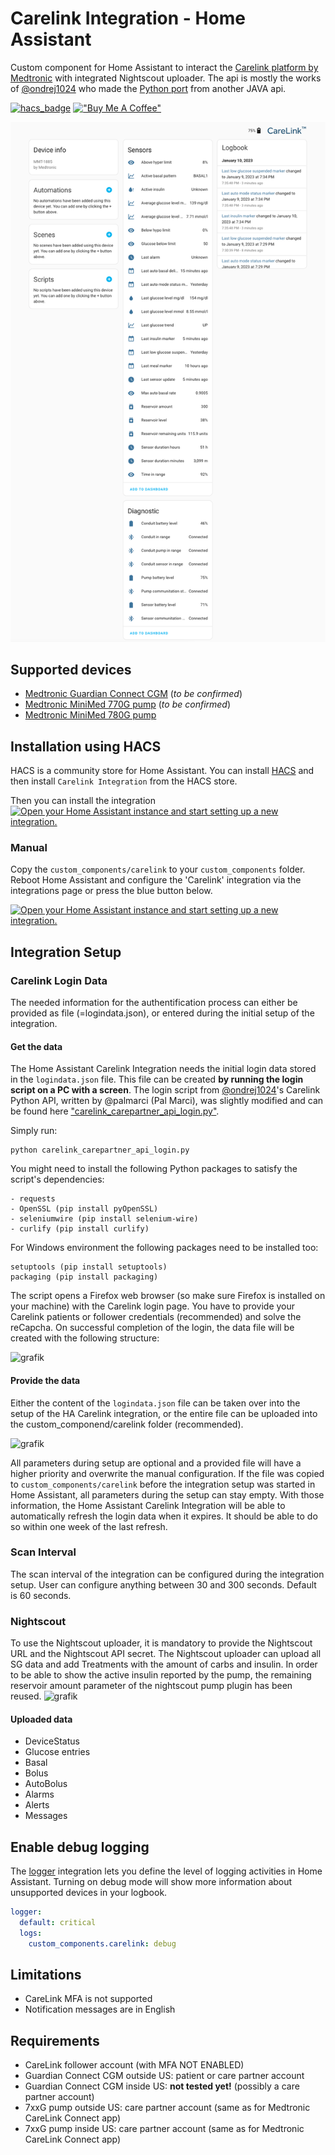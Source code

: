 # Carelink Integration - Home Assistant

Custom component for Home Assistant to interact the [Carelink platform by Medtronic](https://carelink.minimed.eu) with integrated Nightscout uploader. The api is mostly the works of [@ondrej1024](https://github.com/ondrej1024) who made
the [Python port](https://github.com/ondrej1024/carelink-python-client) from another JAVA api.

[![hacs_badge](https://img.shields.io/badge/HACS-Custom-41BDF5.svg?style=for-the-badge)](https://github.com/hacs/integration)
[!["Buy Me A Coffee"](https://www.buymeacoffee.com/assets/img/custom_images/orange_img.png)](https://www.buymeacoffee.com/yohangithub)

![Carelink integration preview](https://github.com/yo-han/Home-Assistant-Carelink/blob/develop/carelink-integration-preview.png?raw=true)

## Supported devices

- [Medtronic Guardian Connect CGM](https://hcp.medtronic-diabetes.com.au/guardian-connect) (*to be confirmed*)
- [Medtronic MiniMed 770G pump](https://www.medtronicdiabetes.com/products/minimed-770g-insulin-pump-system) (*to be confirmed*)
- [Medtronic MiniMed 780G pump](https://www.medtronic-diabetes.co.uk/insulin-pump-therapy/minimed-780g-system)

## Installation using HACS

HACS is a community store for Home Assistant. You can install [HACS](https://github.com/custom-components/hacs) and then install `Carelink Integration` from the HACS store.

Then you can install the integration [![Open your Home Assistant instance and start setting up a new integration.](https://my.home-assistant.io/badges/config_flow_start.svg)](https://my.home-assistant.io/redirect/config_flow_start/?domain=carelink)

### Manual

Copy the `custom_components/carelink` to your `custom_components` folder. Reboot Home Assistant and configure the 'Carelink' integration via the integrations page or press the blue button below.

[![Open your Home Assistant instance and start setting up a new integration.](https://my.home-assistant.io/badges/config_flow_start.svg)](https://my.home-assistant.io/redirect/config_flow_start/?domain=carelink)

## Integration Setup

### Carelink Login Data
The needed information for the authentification process can either be provided as file (=logindata.json), or entered during the initial setup of the integration.
#### Get the data
The Home Assistant Carelink Integration needs the initial login data stored in the `logindata.json` file. This file can be created **by running the login script on a PC with a screen**.
The login script from [@ondrej1024](https://github.com/ondrej1024)'s Carelink Python API, written by @palmarci (Pal Marci), was slightly modified and can be found here ["carelink_carepartner_api_login.py"](https://github.com/yo-han/Home-Assistant-Carelink/blob/develop/utils/carelink_carepartner_api_login.py).

Simply run:
```
python carelink_carepartner_api_login.py 
```

You might need to install the following Python packages to satisfy the script's dependencies:

```
- requests
- OpenSSL (pip install pyOpenSSL)
- seleniumwire (pip install selenium-wire)
- curlify (pip install curlify)
```

For Windows environment the following packages need to be installed too:

```
setuptools (pip install setuptools)
packaging (pip install packaging)
```

The script opens a Firefox web browser (so make sure Firefox is installed on your machine) with the Carelink login page. You have to provide your Carelink patients or follower credentials (recommended) and solve the reCapcha.
On successful completion of the login, the data file will be created with the following structure:

![grafik](https://github.com/sedy89/Home-Assistant-Carelink/assets/65983953/35a60542-03fc-4deb-a14c-c96b0155bdd4)

#### Provide the data
Either the content of the `logindata.json` file can be taken over into the setup of the HA Carelink integration, or the entire file can be uploaded into the custom_componend/carelink folder (recommended).

![grafik](https://github.com/sedy89/Home-Assistant-Carelink/assets/65983953/0a1d8773-7905-4fec-9bff-b3a0f01817b9)

All parameters during setup are optional and a provided file will have a higher priority and overwrite the manual configuration.
If the file was copied to `custom_components/carelink` before the integration setup was started in Home Assistant, all parameters during the setup can stay empty.
With those information, the Home Assistant Carelink Integration will be able to automatically refresh the login data when it expires.
It should be able to do so within one week of the last refresh.

### Scan Interval
The scan interval of the integration can be configured during the integration setup.
User can configure anything between 30 and 300 seconds. Default is 60 seconds.

### Nightscout
To use the Nightscout uploader, it is mandatory to provide the Nightscout URL and the Nightscout API secret.
The Nightscout uploader can upload all SG data and add Treatments with the amount of carbs and insulin.
In order to be able to show the active insulin reported by the pump, the remaining reservoir amount parameter of the nightscout pump plugin has been reused.
![grafik](https://github.com/sedy89/Home-Assistant-Carelink/assets/65983953/2b0297b9-f33f-40ab-89e1-6cef69bf0445)

#### Uploaded data
- DeviceStatus
- Glucose entries
- Basal
- Bolus
- AutoBolus
- Alarms
- Alerts
- Messages

## Enable debug logging

The [logger](https://www.home-assistant.io/integrations/logger/) integration lets you define the level of logging activities in Home Assistant. Turning on debug mode will show more information about unsupported devices in your logbook.

```yaml
logger:
  default: critical
  logs:
    custom_components.carelink: debug
```

## Limitations

- CareLink MFA is not supported
- Notification messages are in English

## Requirements

- CareLink follower account (with MFA NOT ENABLED)
- Guardian Connect CGM outside US: patient or care partner account
- Guardian Connect CGM inside US: **not tested yet!** (possibly a care partner account)
- 7xxG pump outside US: care partner account (same as for Medtronic CareLink Connect app)
- 7xxG pump inside US: care partner account (same as for Medtronic CareLink Connect app)
